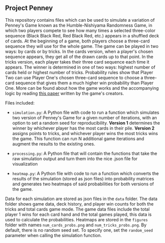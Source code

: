 ## Project Penney

This repository contains files which can be used to simulate a variation of Penney's Game known as the Humble-Nishiyama Randomness Game, in which two players compete to see how many times a selected three-color sequence (Black Black Red, Red Black Red, etc.) appears in a shuffled deck of cards. At the beginning of a game, both players choose a three-card sequence they will use for the whole game. The game can be played in two ways: by cards or by tricks. In the cards version, when a player's chosen sequence appears, they get all of the drawn cards up to that point. In the tricks version, each player takes their three card sequence each time it appears. The winner is determined in one of two ways: highest number of cards held or highest number of tricks. Probability rules show that Player Two can use Player One's chosen three-card sequence to choose a three-card sequence that gives them a much higher win probability than Player One. More can be found about how the game works and the accompanying logic by reading [this paper](https://www.datascienceassn.org/sites/default/files/Humble-Nishiyama%20Randomness%20Game%20-%20A%20New%20Variation%20on%20Penney%27s%20Coin%20Game.pdf) written by the game's creators. 

Files included:

* `simulation.py`: A Python file with code to run a function which simulates two version of Penney's Game for a given number of iterations, with an option to set a random seed for reproducibility. **Version 1** determines the winner by whichever player has the most cards in their pile. **Version 2** assigns points to tricks, and whichever player wins the most tricks wins the game. This function can run N additional game iterations and augment the results to the existing ones.

* `processing.py`: A Python file that will contain the functions that take the raw simulation output and turn them into the nice .json file for visualization

* `heatmap.py`: A Python file with code to run a function which converts the results of the simulation (stored as json files) into probability matrices and generates two heatmaps of said probabilities for both versions of the game.

Data for each simulation are stored as json files in the `data` folder. The data folder shows game data, deck history, and player win counts for both the tricks and total cards game mode. The game data files include the total player 1 wins for each card hand and the total games played, this data is used to calculate the probabilities. Heatmaps are stored in the `figures` folder with names `num_cards_probs.png` and `num_tricks_probs.png`. By default, there is no random seed set. To specify one, set the `random_seed` parameter when calling the simulation function. 




